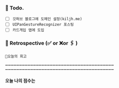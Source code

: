 ### 📌 Todo.

- [ ] `깃허브 블로그에 도메인 설정(kiljh.me)`
- [ ] `UIPanGestureRecognizer 포스팅`
- [ ] `카드게입 앱에 도입`

### 🧐 Retrospective (✅ or ❌or 🖇 ) 

```회고
💬오늘의 회고

➖➖➖➖➖➖➖➖➖➖➖➖➖➖➖➖➖➖➖➖➖➖➖➖➖➖➖➖➖➖➖➖➖➖➖➖➖➖➖
➖➖➖➖➖➖➖➖➖➖➖➖➖➖➖➖➖➖➖➖➖➖➖➖➖➖➖➖➖➖➖➖➖➖➖➖➖➖➖
```

#### 오늘 나의 점수는 ️

